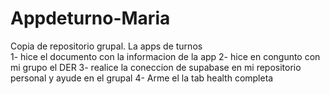 # Appdeturno-Maria
Copia de repositorio grupal. La apps de turnos                           
1- hice el documento con la informacion de la app
2- hice en congunto con mi grupo el DER
3- realice la coneccion de supabase en mi repositorio personal y ayude en el grupal 
4- Arme el la tab health completa 
